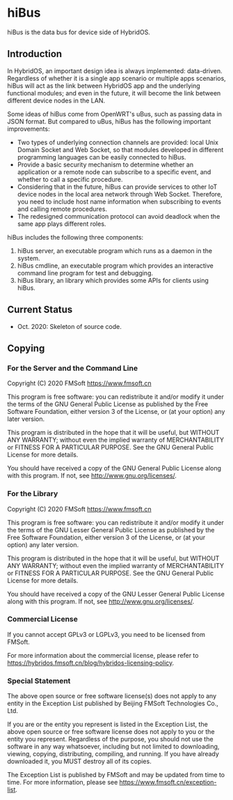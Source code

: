# hiBus

hiBus is the data bus for device side of HybridOS.

## Introduction

In HybridOS, an important design idea is always implemented: data-driven.
Regardless of whether it is a single app scenario or multiple apps scenarios,
hiBus will act as the link between HybridOS app and the underlying functional
modules; and even in the future, it will become the link between different
device nodes in the LAN.

Some ideas of hiBus come from OpenWRT's uBus, such as passing data in JSON format.
But compared to uBus, hiBus has the following important improvements:

- Two types of underlying connection channels are provided: local Unix Domain Socket
  and Web Socket, so that modules developed in different programming languages can
  be easily connected to hiBus.
- Provide a basic security mechanism to determine whether an application or a remote
  node can subscribe to a specific event, and whether to call a specific procedure.
- Considering that in the future, hiBus can provide services to other IoT device nodes
  in the local area network through Web Socket. Therefore, you need to include host name
  information when subscribing to events and calling remote procedures.
- The redesigned communication protocol can avoid deadlock when the same app plays
  different roles.

hiBus includes the following three components:

1. hiBus server, an executable program which runs as a daemon in the system.
1. hiBus cmdline, an executable program which provides an interactive command line program
   for test and debugging.
1. hiBus library, an library which provides some APIs for clients using hiBus.

## Current Status

- Oct. 2020: Skeleton of source code.

## Copying

### For the Server and the Command Line

Copyright (C) 2020 FMSoft <https://www.fmsoft.cn>

This program is free software: you can redistribute it and/or modify
it under the terms of the GNU General Public License as published by
the Free Software Foundation, either version 3 of the License, or
(at your option) any later version.

This program is distributed in the hope that it will be useful,
but WITHOUT ANY WARRANTY; without even the implied warranty of
MERCHANTABILITY or FITNESS FOR A PARTICULAR PURPOSE.  See the
GNU General Public License for more details.

You should have received a copy of the GNU General Public License
along with this program.  If not, see <http://www.gnu.org/licenses/>.

### For the Library

Copyright (C) 2020 FMSoft <https://www.fmsoft.cn>

This program is free software: you can redistribute it and/or modify
it under the terms of the GNU Lesser General Public License as published by
the Free Software Foundation, either version 3 of the License, or
(at your option) any later version.

This program is distributed in the hope that it will be useful,
but WITHOUT ANY WARRANTY; without even the implied warranty of
MERCHANTABILITY or FITNESS FOR A PARTICULAR PURPOSE.  See the
GNU General Public License for more details.

You should have received a copy of the GNU Lesser General Public License
along with this program.  If not, see <http://www.gnu.org/licenses/>.

### Commercial License

If you cannot accept GPLv3 or LGPLv3, you need to be licensed from FMSoft.

For more information about the commercial license, please refer to
<https://hybridos.fmsoft.cn/blog/hybridos-licensing-policy>.

### Special Statement

The above open source or free software license(s) does
not apply to any entity in the Exception List published by
Beijing FMSoft Technologies Co., Ltd.

If you are or the entity you represent is listed in the Exception List,
the above open source or free software license does not apply to you
or the entity you represent. Regardless of the purpose, you should not
use the software in any way whatsoever, including but not limited to
downloading, viewing, copying, distributing, compiling, and running.
If you have already downloaded it, you MUST destroy all of its copies.

The Exception List is published by FMSoft and may be updated
from time to time. For more information, please see
<https://www.fmsoft.cn/exception-list>.


